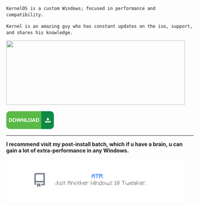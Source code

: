 `KernelOS is a custom Windows; focused in performance and compatibility.`

`Kernel is an amazing guy who has constant updates on the iso, support, and shares his knowledge.`

<img src="https://github.com/gzmatte/trash/assets/117684932/fc066ab3-caa8-496b-9b5c-531efe065082" width="480" height="173">

[<img src="https://github.com/gzmatte/trash/blob/main/48wx.png">](https://discord.gg/kernelos)
</br> 

----

**I recommend visit my post-install batch, which if u have a brain, u can gain a lot of extra-performance in any Windows.**

[<img src="https://github.com/gzmatte/trash/blob/main/0ATR.png" width="480" height="113">](https://github.com/gzmatte/ATR)
